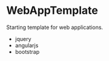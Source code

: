 WebAppTemplate
==============
Starting template for web applications.

- jquery
- angularjs
- bootstrap
